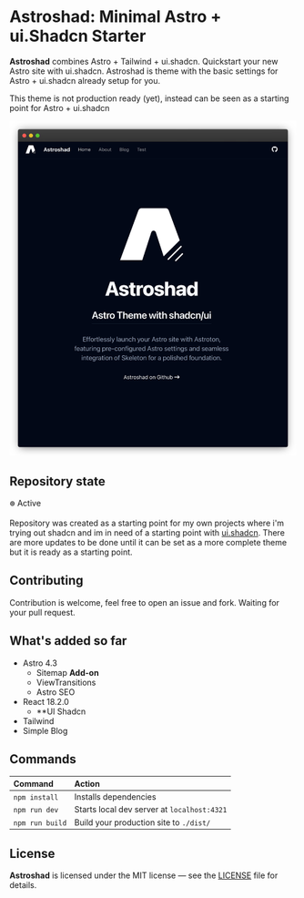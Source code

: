 # Astroshad: Minimal Astro + ui.Shadcn Starter

**Astroshad** combines Astro + Tailwind + ui.shadcn. Quickstart your new Astro site with ui.shadcn. Astroshad is theme with the basic settings for Astro + ui.shadcn already setup for you.

This theme is not production ready (yet), instead can be seen as a starting point for Astro + ui.shadcn

![](./public/images/astroshad.png)

## Repository state
  <sub><sup>🟢</sup></sub> Active

Repository was created as a starting point for my own projects where i'm trying out shadcn and im in need of a starting point with [ui.shadcn](https://ui.shadcn.com/). There are more updates to be done until it can be set as a more complete theme but it is ready as a starting point.

## Contributing

Contribution is welcome, feel free to open an issue and fork. Waiting for your pull request.

## What's added so far
* Astro 4.3
  * Sitemap **Add-on**
  * ViewTransitions
  * Astro SEO
* React 18.2.0
  * **UI Shadcn 
* Tailwind
* Simple Blog



## Commands


| Command                   | Action                                           |
| :------------------------ | :----------------------------------------------- |
| `npm install`             | Installs dependencies                            |
| `npm run dev`             | Starts local dev server at `localhost:4321`      |
| `npm run build`           | Build your production site to `./dist/`          |



## License

**Astroshad** is licensed under the MIT license — see the [LICENSE](./LICENSE.md) file for details.